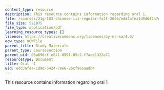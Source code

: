 ```yaml
---
content_type: resource
description: This resource contains information regarding oral 1.
file: /courses/21g-103-chinese-iii-regular-fall-2003/edd3afea1d9d64247e668bcf966aadb4_MIT21G_103F03_oral_1.pdf
file_size: 521875
file_type: application/pdf
learning_resource_types: []
license: https://creativecommons.org/licenses/by-nc-sa/4.0/
ocw_type: OCWFile
parent_title: Study Materials
parent_type: CourseSection
parent_uid: 05a896cf-e841-059f-05c2-f7aae1322a71
resourcetype: Document
title: Oral -1
uid: edd3afea-1d9d-6424-7e66-8bcf966aadb4
---
```

This resource contains information regarding oral 1.